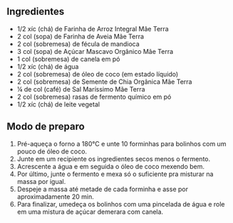 ## Ingredientes

- 1/2 xíc (chá) de Farinha de Arroz Integral Mãe Terra
- 2 col (sopa) de Farinha de Aveia Mãe Terra
- 2 col (sobremesa) de fécula de mandioca
- 3 col (sopa) de Açúcar Mascavo Orgânico Mãe Terra 
- 1 col (sobremesa) de canela em pó
- 1/2 xíc (chá) de água
- 2 col (sobremesa) de óleo de coco (em estado líquido)
- 2 col (sobremesa) de Semente de Chia Orgânica Mãe Terra
- ¼ de col (café) de Sal Maríssimo Mãe Terra
- 2 col (sobremesa) rasas de fermento químico em pó
- 1/2 xíc (chá) de leite vegetal

## Modo de preparo

1. Pré-aqueça o forno a 180°C e unte 10 forminhas para bolinhos com um pouco de óleo de coco.
2. Junte em um recipiente os ingredientes secos menos o fermento.
3. Acrescente a água e em seguida o óleo de coco mexendo bem.
4. Por último, junte o fermento e mexa só o suficiente pra misturar na massa por igual.
5. Despeje a massa até metade de cada forminha e asse por aproximadamente 20 min.
6. Para finalizar, umedeça os bolinhos com uma pincelada de água e role em uma mistura de açúcar demerara com canela.